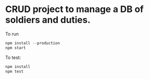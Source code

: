 # CRUD project to manage a DB of soldiers and duties.
To run
```js
npm install --production
npm start
```
To test:
```js
npm install
npm test
```
